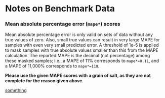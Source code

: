 # Notes on Benchmark Data


### Mean absolute percentage error (`mape*`) scores
Mean absolute percentage error is only valid on sets of data without any true values of zero.
Also, small true values can result in very large MAPE for samples with even very small predicted error.
A threshold of 1e-5 is applied to mask samples with true absolute values smaller than this from the
MAPE calculation. The reported MAPE is the decimal (not percentage) among these masked samples; i.e., 
a MAPE of 11% corresponds to `mape*=0.11`, and a MAPE of 11,000% corresponds to `mape*=110`.

**Please use the given MAPE scores with a grain of salt, as they are not complete for the reason given above**.




[something](Full%20Benchmark%20Data/matbench_v0.1_dummy.md)
